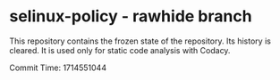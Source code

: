 # selinux-policy - rawhide branch

This repository contains the frozen state of the repository.
Its history is cleared. It is used only for static code
analysis with Codacy.

Commit Time: 1714551044